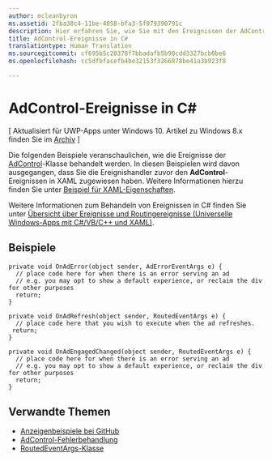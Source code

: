 ```yaml
---
author: mcleanbyron
ms.assetid: 2fba38c4-11be-4058-bfa3-5f979390791c
description: Hier erfahren Sie, wie Sie mit den Ereignissen der AdControl-Klasse umgehen.
title: AdControl-Ereignisse in C#
translationtype: Human Translation
ms.sourcegitcommit: cf695b5c20378f7bbadafb5b98cdd3327bcb0be6
ms.openlocfilehash: cc5dfbfacefb4be32153f3266878be41a3b923f8

---
```


# AdControl-Ereignisse in C\# #  


\[ Aktualisiert für UWP-Apps unter Windows 10. Artikel zu Windows 8.x finden Sie im [Archiv](http://go.microsoft.com/fwlink/p/?linkid=619132) \]

Die folgenden Beispiele veranschaulichen, wie die Ereignisse der [AdControl](https://msdn.microsoft.com/library/windows/apps/microsoft.advertising.winrt.ui.adcontrol.aspx)-Klasse behandelt werden. In diesen Beispielen wird davon ausgegangen, dass Sie die Ereignishandler zuvor den **AdControl**-Ereignissen in XAML zugewiesen haben. Weitere Informationen hierzu finden Sie unter [Beispiel für XAML-Eigenschaften](xaml-properties-example.md).

Weitere Informationen zum Behandeln von Ereignissen in C# finden Sie unter [Übersicht über Ereignisse und Routingereignisse (Universelle Windows-Apps mit C#/VB/C++ und XAML)](http://msdn.microsoft.com/library/windows/apps/hh758286).

## Beispiele


``` syntax
private void OnAdError(object sender, AdErrorEventArgs e) {
  // place code here for when there is an error serving an ad
  // e.g. you may opt to show a default experience, or reclaim the div for other purposes
  return;
}

private void OnAdRefresh(object sender, RoutedEventArgs e) {
  // place code here that you wish to execute when the ad refreshes.
 return;
}

private void OnAdEngagedChanged(object sender, RoutedEventArgs e) {
  // place code here for when there is an error serving an ad
  // e.g. you may opt to show a default experience, or reclaim the div for other purposes
  return;
}
```

## Verwandte Themen

* [Anzeigenbeispiele bei GitHub](http://aka.ms/githubads)
* [AdControl-Fehlerbehandlung](adcontrol-error-handling.md)
* [RoutedEventArgs-Klasse](http://msdn.microsoft.com/en-us/library/system.windows.routedeventargs.aspx)

 

 



<!--HONumber=Jun16_HO4-->


